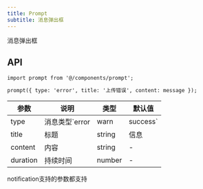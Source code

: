 ```yaml
---
title: Prompt
subtitle: 消息弹出框
---
```


消息弹出框

## API

```html
import prompt from '@/components/prompt';

prompt({ type: 'error', title: '上传错误', content: message });
```
| 参数      | 说明                                      | 类型         | 默认值 |
|----------|------------------------------------------|-------------|-------|
| type | 消息类型`error|warn|success` | string | success |
| title | 标题 | string | 信息 |
| content | 内容 | string | - |
| duration | 持续时间 | number | - |

notification支持的参数都支持
